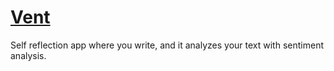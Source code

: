 # [Vent](https://frozen-retreat-69078.herokuapp.com/)

Self reflection app where you write, and it analyzes your text with sentiment analysis.

